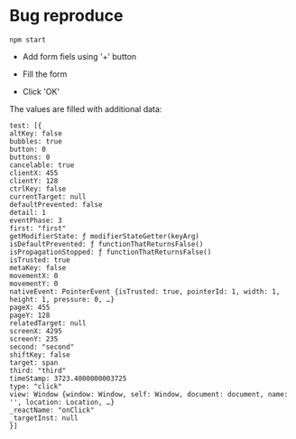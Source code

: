 # Bug reproduce

`npm start`

- Add form fiels using '+' button

- Fill the form

- Click 'OK'

The values are filled with additional data:

```
test: [{
altKey: false
bubbles: true
button: 0
buttons: 0
cancelable: true
clientX: 455
clientY: 128
ctrlKey: false
currentTarget: null
defaultPrevented: false
detail: 1
eventPhase: 3
first: "first"
getModifierState: ƒ modifierStateGetter(keyArg)
isDefaultPrevented: ƒ functionThatReturnsFalse()
isPropagationStopped: ƒ functionThatReturnsFalse()
isTrusted: true
metaKey: false
movementX: 0
movementY: 0
nativeEvent: PointerEvent {isTrusted: true, pointerId: 1, width: 1, height: 1, pressure: 0, …}
pageX: 455
pageY: 128
relatedTarget: null
screenX: 4295
screenY: 235
second: "second"
shiftKey: false
target: span
third: "third"
timeStamp: 3723.4000000003725
type: "click"
view: Window {window: Window, self: Window, document: document, name: '', location: Location, …}
_reactName: "onClick"
_targetInst: null
}]
```
